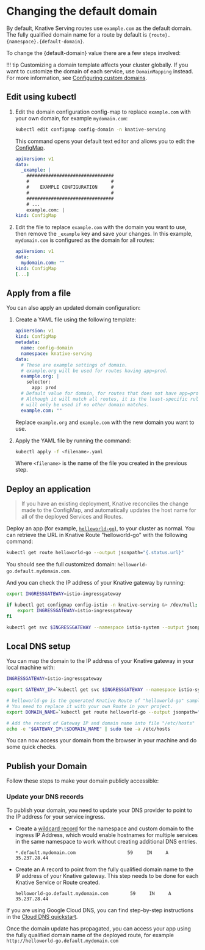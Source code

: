 # Changing the default domain

By default, Knative Serving routes use `example.com` as the default domain. The
fully qualified domain name for a route by default is
`{route}.{namespace}.{default-domain}`.

To change the {default-domain} value there are a few steps involved:

!!! tip
    Customizing a domain template affects your cluster globally.
    If you want to customize the domain of each service, use `DomainMapping` instead.
    For more information, see [Configuring custom domains](../developer/serving/services/custom-domains.md).

## Edit using kubectl

1. Edit the domain configuration config-map to replace `example.com` with your
   own domain, for example `mydomain.com`:

     ```bash
     kubectl edit configmap config-domain -n knative-serving
     ```

     This command opens your default text editor and allows you to edit the [ConfigMap](https://github.com/knative/serving/blob/main/config/core/configmaps/domain.yaml).

     ```yaml
     apiVersion: v1
     data:
       _example: |
         ################################
         #                              #
         #    EXAMPLE CONFIGURATION     #
         #                              #
         ################################
         # ...
         example.com: |
     kind: ConfigMap
     ```

1. Edit the file to replace `example.com` with the domain you want to use, then remove the `_example` key and save your changes. In this example, `mydomain.com` is configured as the domain for all routes:

     ```yaml
     apiVersion: v1
     data:
       mydomain.com: ""
     kind: ConfigMap
     [...]
     ```

## Apply from a file

You can also apply an updated domain configuration:

1. Create a YAML file using the following template:

     ```yaml
     apiVersion: v1
     kind: ConfigMap
     metadata:
       name: config-domain
       namespace: knative-serving
     data:
       # These are example settings of domain.
       # example.org will be used for routes having app=prod.
       example.org: |
         selector:
           app: prod
       # Default value for domain, for routes that does not have app=prod labels.
       # Although it will match all routes, it is the least-specific rule so it
       # will only be used if no other domain matches.
       example.com: ""
     ```
     Replace `example.org` and `example.com` with the new domain you want to use.

1. Apply the YAML file by running the command:

    ```bash
    kubectl apply -f <filename>.yaml
    ```
    Where `<filename>` is the name of the file you created in the previous step.

## Deploy an application

> If you have an existing deployment, Knative reconciles the change made to the ConfigMap, and automatically updates the host name for all of the deployed Services and Routes.

Deploy an app (for example,
[`helloworld-go`](samples/hello-world/helloworld-go/README.md)), to your
cluster as normal. You can retrieve the URL in Knative Route "helloworld-go"
with the following command:

```bash
kubectl get route helloworld-go --output jsonpath="{.status.url}"
```

You should see the full customized domain: `helloworld-go.default.mydomain.com`.

And you can check the IP address of your Knative gateway by running:

```bash
export INGRESSGATEWAY=istio-ingressgateway

if kubectl get configmap config-istio -n knative-serving &> /dev/null; then
    export INGRESSGATEWAY=istio-ingressgateway
fi

kubectl get svc $INGRESSGATEWAY --namespace istio-system --output jsonpath="{.status.loadBalancer.ingress[*]['ip']}"
```

## Local DNS setup

You can map the domain to the IP address of your Knative gateway in your local
machine with:

```bash
INGRESSGATEWAY=istio-ingressgateway

export GATEWAY_IP=`kubectl get svc $INGRESSGATEWAY --namespace istio-system --output jsonpath="{.status.loadBalancer.ingress[*]['ip']}"`

# helloworld-go is the generated Knative Route of "helloworld-go" sample.
# You need to replace it with your own Route in your project.
export DOMAIN_NAME=`kubectl get route helloworld-go --output jsonpath="{.status.url}" | cut -d'/' -f 3`

# Add the record of Gateway IP and domain name into file "/etc/hosts"
echo -e "$GATEWAY_IP\t$DOMAIN_NAME" | sudo tee -a /etc/hosts

```

You can now access your domain from the browser in your machine and do some
quick checks.

## Publish your Domain

Follow these steps to make your domain publicly accessible:

### Update your DNS records

To publish your domain, you need to update your DNS provider to point to the IP
address for your service ingress.

- Create a [wildcard record](https://support.google.com/domains/answer/4633759)
  for the namespace and custom domain to the ingress IP Address, which would
  enable hostnames for multiple services in the same namespace to work without
  creating additional DNS entries.

  ```dns
  *.default.mydomain.com                   59     IN     A   35.237.28.44
  ```

- Create an A record to point from the fully qualified domain name to the IP
  address of your Knative gateway. This step needs to be done for each Knative
  Service or Route created.

  ```dns
  helloworld-go.default.mydomain.com        59     IN     A   35.237.28.44
  ```

If you are using Google Cloud DNS, you can find step-by-step instructions in the
[Cloud DNS quickstart](https://cloud.google.com/dns/quickstart).

Once the domain update has propagated, you can access your app using the fully
qualified domain name of the deployed route, for example
`http://helloworld-go.default.mydomain.com`
